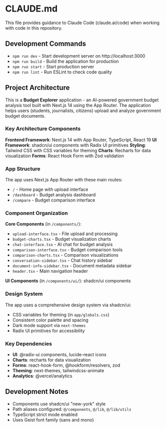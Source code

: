 # CLAUDE.md

This file provides guidance to Claude Code (claude.ai/code) when working with code in this repository.

## Development Commands

- `npm run dev` - Start development server on http://localhost:3000
- `npm run build` - Build the application for production
- `npm run start` - Start production server
- `npm run lint` - Run ESLint to check code quality

## Project Architecture

This is a **Budget Explorer** application - an AI-powered government budget analysis tool built with Next.js 14 using the App Router. The application helps users (students, journalists, citizens) upload and analyze government budget documents.

### Key Architecture Components

**Frontend Framework**: Next.js 14 with App Router, TypeScript, React 19
**UI Framework**: shadcn/ui components with Radix UI primitives
**Styling**: Tailwind CSS with CSS variables for theming
**Charts**: Recharts for data visualization
**Forms**: React Hook Form with Zod validation

### App Structure

The app uses Next.js App Router with these main routes:
- `/` - Home page with upload interface
- `/dashboard` - Budget analysis dashboard
- `/compare` - Budget comparison interface

### Component Organization

**Core Components** (in `/components/`):
- `upload-interface.tsx` - File upload and processing
- `budget-charts.tsx` - Budget visualization charts
- `chat-interface.tsx` - AI chat for budget analysis
- `comparison-interface.tsx` - Budget comparison tools
- `comparison-charts.tsx` - Comparison visualizations
- `conversation-sidebar.tsx` - Chat history sidebar
- `document-info-sidebar.tsx` - Document metadata sidebar
- `header.tsx` - Main navigation header

**UI Components** (in `/components/ui/`): shadcn/ui components

### Design System

The app uses a comprehensive design system via shadcn/ui:
- CSS variables for theming (in `app/globals.css`)
- Consistent color palette and spacing
- Dark mode support via `next-themes`
- Radix UI primitives for accessibility

### Key Dependencies

- **UI**: @radix-ui components, lucide-react icons
- **Charts**: recharts for data visualization
- **Forms**: react-hook-form, @hookform/resolvers, zod
- **Theming**: next-themes, tailwindcss-animate
- **Analytics**: @vercel/analytics

## Development Notes

- Components use shadcn/ui "new-york" style
- Path aliases configured: `@/components`, `@/lib`, `@/lib/utils`
- TypeScript strict mode enabled
- Uses Geist font family (sans and mono)